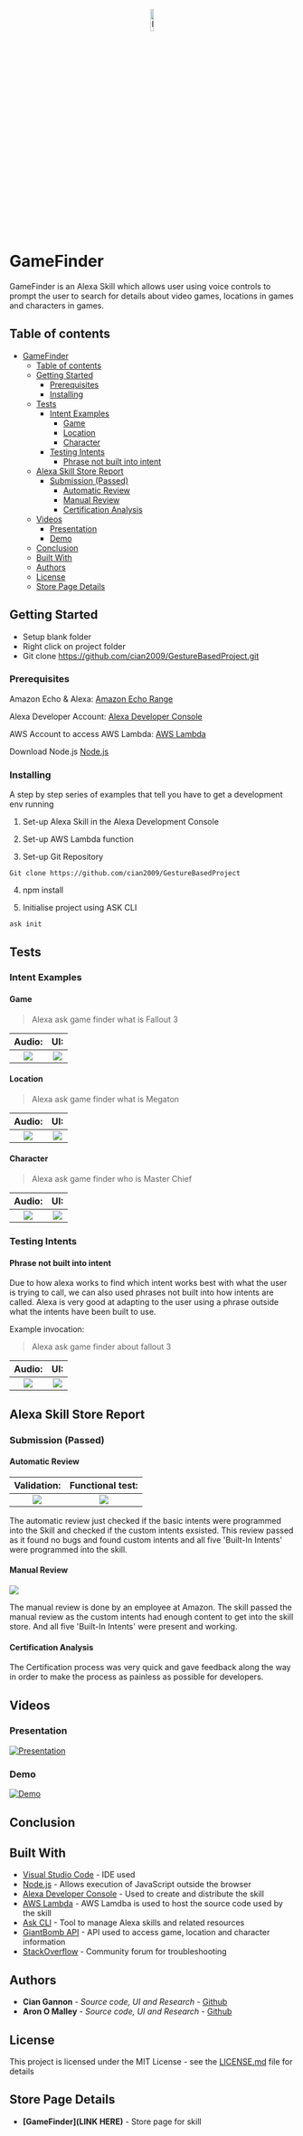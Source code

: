 <p align="center">
  <a href="https://imgur.com/nBF0w5gC"><img src="https://imgur.com/nBF0w5g.png" height="10%" width="10%" title="header image"/></a>
</p>

# GameFinder
GameFinder is an Alexa Skill which allows user using voice controls to prompt the user to search for details about video games, locations in games and characters in games.

## Table of contents
- [GameFinder](#gamefinder)
  * [Table of contents](#table-of-contents)
  * [Getting Started](#getting-started)
    + [Prerequisites](#prerequisites)
    + [Installing](#installing)
  * [Tests](#tests)
    + [Intent Examples](#intent-examples)
      - [Game](#game)
      - [Location](#location)
      - [Character](#character)
    + [Testing Intents](#testing-intents)
      - [Phrase not built into intent](#phrase-not-built-into-intent)
  * [Alexa Skill Store Report](#alexa-skill-store-report)
    + [Submission (Passed)](#submission--passed-)
      - [Automatic Review](#automatic-review)
      - [Manual Review](#manual-review)
      - [Certification Analysis](#certification-analysis)
  * [Videos](#videos)
    + [Presentation](#presentation)
    + [Demo](#demo)
  * [Conclusion](#conclusion)
  * [Built With](#built-with)
  * [Authors](#authors)
  * [License](#license)
  * [Store Page Details](#store-page-details)

## Getting Started

- Setup blank folder
- Right click on project folder
- Git clone https://github.com/cian2009/GestureBasedProject.git

### Prerequisites

Amazon Echo & Alexa:
[Amazon Echo Range](https://www.amazon.co.uk/dp/B0792KWK57/ref=fs_dn)

Alexa Developer Account:
[Alexa Developer Console](https://developer.amazon.com/alexa/console/ask)

AWS Account to access AWS Lambda:
[AWS Lambda](https://aws.amazon.com/lambda/)

Download Node.js
[Node.js](https://nodejs.org/en/)

### Installing

A step by step series of examples that tell you have to get a development env running

1. Set-up Alexa Skill in the Alexa Development Console

2. Set-up AWS Lambda function

3. Set-up Git Repository

```
Git clone https://github.com/cian2009/GestureBasedProject
```

4. npm install

5. Initialise project using ASK CLI
```
ask init
```

## Tests

### Intent Examples

#### Game

> Alexa ask game finder what is Fallout 3

Audio:                |  UI:
:-------------------------:|:-------------------------:
![](https://imgur.com/jnvMdus.png)  |  ![](https://imgur.com/HVfg2Lo.png)

#### Location

> Alexa ask game finder what is Megaton

Audio:                |  UI:
:-------------------------:|:-------------------------:
![](https://imgur.com/1bs61A4.png)  |  ![](https://imgur.com/84hGbu4.png)

#### Character

> Alexa ask game finder who is Master Chief

Audio:                |  UI:
:-------------------------:|:-------------------------:
![](https://imgur.com/BUINYCy.png)  |  ![](https://imgur.com/pqciSk6.png)

### Testing Intents

#### Phrase not built into intent

Due to how alexa works to find which intent works best with what the user is trying to call, we can also used phrases not built into how intents are called.
Alexa is very good at adapting to the user using a phrase outside what the intents have been built to use.

Example invocation:
> Alexa ask game finder about fallout 3

Audio:                |  UI:
:-------------------------:|:-------------------------:
![](https://imgur.com/9UvoktQ.png)  |  ![](https://imgur.com/lcAoGlD.png)

## Alexa Skill Store Report

### Submission (Passed)

#### Automatic Review
Validation:                |  Functional test:
:-------------------------:|:-------------------------:
![](https://imgur.com/lU1Tvs3.png)  |  ![](https://imgur.com/KfVUAX8.png)

The automatic review just checked if the basic intents were programmed into the Skill and checked if the custom intents exsisted.
This review passed as it found no bugs and found custom intents and all five 'Built-In Intents' were programmed into the skill.

#### Manual Review
<img src="https://imgur.com/cEqiHM0.png"/>

The manual review is done by an employee at Amazon. The skill passed the manual review as the custom intents had enough content to get into the skill store.
And all five 'Built-In Intents' were present and working.

#### Certification Analysis
The Certification process was very quick and gave feedback along the way in order to make the process as painless as possible for developers.

## Videos

### Presentation
[![Presentation](https://imgur.com/9oJxbiZ.png)](https://www.youtube.com/watch?v=kANHj3TlU7M)

### Demo
[![Demo](https://imgur.com/teWgtUz.png)](https://www.youtube.com/watch?v=G4bOt0RVIpo)

## Conclusion

## Built With

* [Visual Studio Code](https://code.visualstudio.com/) - IDE used
* [Node.js](https://nodejs.org/en/) - Allows execution of JavaScript outside the browser
* [Alexa Developer Console](https://developer.amazon.com/alexa/console/ask) - Used to create and distribute the skill
* [AWS Lambda](https://aws.amazon.com/lambda/) - AWS Lamdba is used to host the source code used by the skill
* [Ask CLI](https://www.npmjs.com/package/ask-cli) - Tool to manage Alexa skills and related resources
* [GiantBomb API](https://www.giantbomb.com/api/) - API used to access game, location and character information
* [StackOverflow](https://stackoverflow.com/) - Community forum for troubleshooting

## Authors

* **Cian Gannon** - *Source code, UI and Research* - [Github](https://github.com/cian2009)
* **Aron O Malley** - *Source code, UI and Research* - [Github](https://github.com/badwulf51)

## License

This project is licensed under the MIT License - see the [LICENSE.md](LICENSE) file for details

## Store Page Details

* **[GameFinder](LINK HERE)** - Store page for skill

